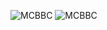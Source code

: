 ![MCBBC](https://moecount.hentai.net.cn/get/@MCBBC.github)
![MCBBC](https://img.hentai.net.cn/page/rand-image/?type=album&id=1&encoding=image&@MCBBC.github)
